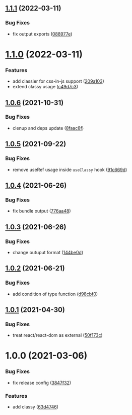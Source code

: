 ## [1.1.1](https://github.com/cheesebit/classy/compare/v1.1.0...v1.1.1) (2022-03-11)


### Bug Fixes

* fix output exports ([088977e](https://github.com/cheesebit/classy/commit/088977ed258aaba7d8f03d1262261f967186ed39))

# [1.1.0](https://github.com/cheesebit/classy/compare/v1.0.6...v1.1.0) (2022-03-11)


### Features

* add classier for css-in-js support ([209a103](https://github.com/cheesebit/classy/commit/209a10390d82c6d7fd310333c30f85e9dfc71bf2))
* extend classy usage ([c49d7c3](https://github.com/cheesebit/classy/commit/c49d7c356f614e0b42ad585e405805de6829ab92))

## [1.0.6](https://github.com/cheesebit/classy/compare/v1.0.5...v1.0.6) (2021-10-31)


### Bug Fixes

* clenup and deps update ([8faac8f](https://github.com/cheesebit/classy/commit/8faac8f360dba2abcee0195882ccaf7bb88d0713))

## [1.0.5](https://github.com/cheesebit/classy/compare/v1.0.4...v1.0.5) (2021-09-22)


### Bug Fixes

* remove useRef usage inside `useClassy` hook ([91c669d](https://github.com/cheesebit/classy/commit/91c669dbba8a874d6459630a244239dd7a430221))

## [1.0.4](https://github.com/cheesebit/classy/compare/v1.0.3...v1.0.4) (2021-06-26)


### Bug Fixes

* fix bundle output ([776aa48](https://github.com/cheesebit/classy/commit/776aa48222eb58652b550082731d383e278927aa))

## [1.0.3](https://github.com/cheesebit/classy/compare/v1.0.2...v1.0.3) (2021-06-26)


### Bug Fixes

* change outuput format ([144be0d](https://github.com/cheesebit/classy/commit/144be0dedf02cc417469cf5a7af93b00ebb01169))

## [1.0.2](https://github.com/cheesebit/classy/compare/v1.0.1...v1.0.2) (2021-06-21)


### Bug Fixes

* add condition of type function ([d98cbf0](https://github.com/cheesebit/classy/commit/d98cbf0a193f77e2efe509ca07c6c5350cc8930f))

## [1.0.1](https://github.com/cheesebit/classy/compare/v1.0.0...v1.0.1) (2021-04-30)


### Bug Fixes

* treat react/react-dom as external ([50f173c](https://github.com/cheesebit/classy/commit/50f173c2443451ef9fa38a710750ffd7868bf292))

# 1.0.0 (2021-03-06)


### Bug Fixes

* fix release config ([3847f32](https://github.com/cheesebit/classy/commit/3847f326ddd40c0111fc649107097b4aaabd8f50))


### Features

* add classy ([63d4746](https://github.com/cheesebit/classy/commit/63d4746f69b7cfbb90495d2d5d0af55af545c0ed))
